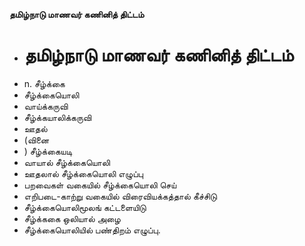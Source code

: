 **தமிழ்நாடு மாணவர் கணினித் திட்டம்**
- # தமிழ்நாடு மாணவர் கணினித் திட்டம்
- n. சீழ்க்கை
- சீழ்க்கையொலி
- வாய்க்கருவி
- சீழ்க்கயாலிக்கருவி
- ஊதல்
- (வினை
- ) சீழ்க்கையடி
- வாயால் சீழ்க்கையொலி
- ஊதலால் சீழ்க்கையொலி எழுப்பு
- பறவைகள் வகையில் சீழ்க்கையொலி செய்
- எறிபடை-காற்று வகையில் விரைவியக்கத்தால் கீச்சிடு
- சீழ்க்கையொலிமூலங் கட்டளையிடு
- சீழ்க்ககை ஒலியால் அழை
- சீழ்க்கையொலியில் பண்திறம் எழுப்பு.

